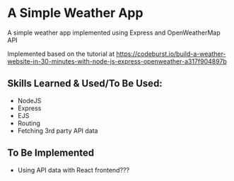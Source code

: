 # A Simple Weather App

A simple weather app implemented using Express and OpenWeatherMap API

Implemented based on the tutorial at https://codeburst.io/build-a-weather-website-in-30-minutes-with-node-js-express-openweather-a317f904897b

## Skills Learned & Used/To Be Used:
- NodeJS
- Express
- EJS
- Routing
- Fetching 3rd party API data

## To Be Implemented
- Using API data with React frontend???
